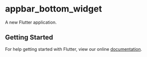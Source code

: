 # appbar_bottom_widget

A new Flutter application.

## Getting Started

For help getting started with Flutter, view our online
[documentation](https://flutter.io/).
